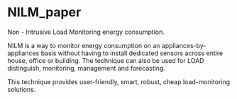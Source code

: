 # NILM_paper
Non - Intrusive Load Monitoring energy consumption.

NILM is a way to monitor energy consumption on an appliances-by-appliances basis without having to install dedicated sensors across entire house, office or building.
The technique can also be used for LOAD distinguish, monitoring, management and forecasting.

This technique provides user-friendly, smart, robust, cheap load-monitoring solutions.
